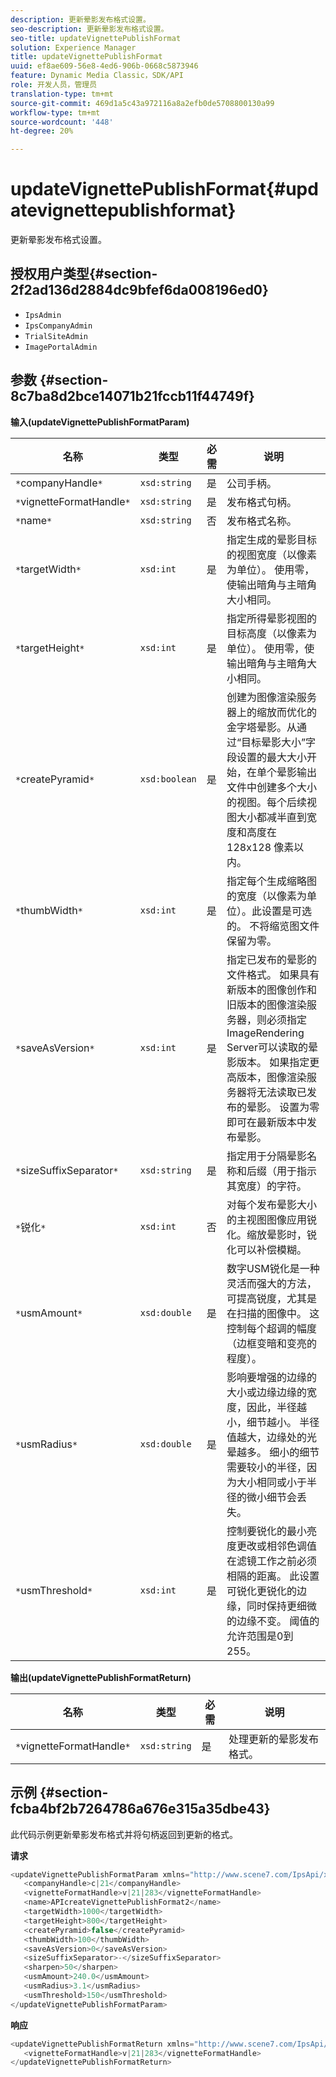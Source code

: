 ```yaml
---
description: 更新晕影发布格式设置。
seo-description: 更新晕影发布格式设置。
seo-title: updateVignettePublishFormat
solution: Experience Manager
title: updateVignettePublishFormat
uuid: ef8ae609-56e8-4ed6-906b-0668c5873946
feature: Dynamic Media Classic，SDK/API
role: 开发人员，管理员
translation-type: tm+mt
source-git-commit: 469d1a5c43a972116a8a2efb0de5708800130a99
workflow-type: tm+mt
source-wordcount: '448'
ht-degree: 20%

---
```



# updateVignettePublishFormat{#updatevignettepublishformat}

更新晕影发布格式设置。

## 授权用户类型{#section-2f2ad136d2884dc9bfef6da008196ed0}

* `IpsAdmin`
* `IpsCompanyAdmin`
* `TrialSiteAdmin`
* `ImagePortalAdmin`

## 参数 {#section-8c7ba8d2bce14071b21fccb11f44749f}

**输入(updateVignettePublishFormatParam)**

| 名称 | 类型 | 必需 | 说明 |
|---|---|---|---|
| `*`companyHandle`*` | `xsd:string` | 是 | 公司手柄。 |
| `*`vignetteFormatHandle`*` | `xsd:string` | 是 | 发布格式句柄。 |
| `*`name`*` | `xsd:string` | 否 | 发布格式名称。 |
| `*`targetWidth`*` | `xsd:int` | 是 | 指定生成的晕影目标的视图宽度（以像素为单位）。 使用零，使输出暗角与主暗角大小相同。 |
| `*`targetHeight`*` | `xsd:int` | 是 | 指定所得晕影视图的目标高度（以像素为单位）。 使用零，使输出暗角与主暗角大小相同。 |
| `*`createPyramid`*` | `xsd:boolean` | 是 | 创建为图像渲染服务器上的缩放而优化的金字塔晕影。从通过“目标晕影大小”字段设置的最大大小开始，在单个晕影输出文件中创建多个大小的视图。每个后续视图大小都减半直到宽度和高度在 128x128 像素以内。 |
| `*`thumbWidth`*` | `xsd:int` | 是 | 指定每个生成缩略图的宽度（以像素为单位）。此设置是可选的。 不将缩览图文件保留为零。 |
| `*`saveAsVersion`*` | `xsd:int` | 是 | 指定已发布的晕影的文件格式。 如果具有新版本的图像创作和旧版本的图像渲染服务器，则必须指定ImageRendering Server可以读取的晕影版本。 如果指定更高版本，图像渲染服务器将无法读取已发布的晕影。 设置为零即可在最新版本中发布晕影。 |
| `*`sizeSuffixSeparator`*` | `xsd:string` | 是 | 指定用于分隔晕影名称和后缀（用于指示其宽度）的字符。 |
| `*`锐化`*` | `xsd:int` | 否 | 对每个发布晕影大小的主视图图像应用锐化。缩放晕影时，锐化可以补偿模糊。 |
| `*`usmAmount`*` | `xsd:double` | 是 | 数字USM锐化是一种灵活而强大的方法，可提高锐度，尤其是在扫描的图像中。 这控制每个超调的幅度（边框变暗和变亮的程度）。 |
| `*`usmRadius`*` | `xsd:double` | 是 | 影响要增强的边缘的大小或边缘边缘的宽度，因此，半径越小，细节越小。 半径值越大，边缘处的光晕越多。 细小的细节需要较小的半径，因为大小相同或小于半径的微小细节会丢失。 |
| `*`usmThreshold`*` | `xsd:int` | 是 | 控制要锐化的最小亮度更改或相邻色调值在滤镜工作之前必须相隔的距离。 此设置可锐化更锐化的边缘，同时保持更细微的边缘不变。 阈值的允许范围是0到255。 |

**输出(updateVignettePublishFormatReturn)**

| 名称 | 类型 | 必需 | 说明 |
|---|---|---|---|
| `*`vignetteFormatHandle`*` | `xsd:string` | 是 | 处理更新的晕影发布格式。 |

## 示例 {#section-fcba4bf2b7264786a676e315a35dbe43}

此代码示例更新晕影发布格式并将句柄返回到更新的格式。

**请求**

```java
<updateVignettePublishFormatParam xmlns="http://www.scene7.com/IpsApi/xsd/2008-01-15">
   <companyHandle>c|21</companyHandle>
   <vignetteFormatHandle>v|21|283</vignetteFormatHandle>
   <name>APIcreateVignettePublishFormat2</name>
   <targetWidth>1000</targetWidth>
   <targetHeight>800</targetHeight>
   <createPyramid>false</createPyramid>
   <thumbWidth>100</thumbWidth>
   <saveAsVersion>0</saveAsVersion>
   <sizeSuffixSeparator>-</sizeSuffixSeparator>
   <sharpen>50</sharpen>
   <usmAmount>240.0</usmAmount>
   <usmRadius>3.1</usmRadius>
   <usmThreshold>150</usmThreshold>
</updateVignettePublishFormatParam>
```

**响应**

```java
<updateVignettePublishFormatReturn xmlns="http://www.scene7.com/IpsApi/xsd/2008-01-15">
   <vignetteFormatHandle>v|21|283</vignetteFormatHandle>
</updateVignettePublishFormatReturn>
```

